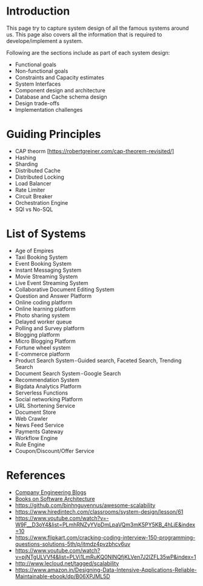 # Introduction
This page try to capture system design of all the famous systems around us. This page also covers all the information that is required to develope/implement a system.

Following are the sections include as part of each system design:
- Functional goals
- Non-functional goals
- Constraints and Capacity estimates
- System Interfaces
- Component design and architecture
- Database and Cache schema design
- Design trade-offs
- Implementation challenges

# Guiding Principles
- CAP theorm [https://robertgreiner.com/cap-theorem-revisited/]
- Hashing
- Sharding
- Distributed Cache
- Distributed Locking
- Load Balancer
- Rate Limiter
- Circuit Breaker
- Orchestration Engine
- SQl vs No-SQL


# List of Systems
- Age of Empires
- Taxi Booking System
- Event Booking System
- Instant Messaging System
- Movie Streaming System
- Live Event Streaming System
- Collaborative Document Editing System
- Question and Answer Platform
- Online coding platform
- Online learning platform
- Photo sharing system
- Delayed worker queue
- Polling and Survey platform
- Blogging platform
- Micro Blogging Platform
- Fortune wheel system
- E-commerce platform
- Product Search System - Guided search, Faceted Search, Trending Search
- Document Search System - Google Search
- Recommendation System
- Bigdata Analytics Platform
- Serverless Functions
- Social networking Platform
- URL Shortening Service
- Document Store
- Web Crawler
- News Feed Service
- Payments Gateway
- Workflow Engine
- Rule Engine
- Coupon/Discount/Offer Service

# References
- [Company Engineering Blogs](https://github.com/nimesh-mittal/awesome-system-design/blob/master/company-engineering-blogs.md)
- [Books on Software Architecture](https://medium.com/@nvashanin/books-in-software-architecture-6ad974e524ce)
- https://github.com/binhnguyennus/awesome-scalability
- https://www.hiredintech.com/classrooms/system-design/lesson/61
- https://www.youtube.com/watch?v=-W9F__D3oY4&list=PLmhRNZyYVpDmLpaVQm3mK5PY5KB_4hLjE&index=10
- https://www.flipkart.com/cracking-coding-interview-150-programming-questions-solutions-5th/p/itmdz4pvzbhcv6uv
- https://www.youtube.com/watch?v=pjNTgULVVf4&list=PLVi1LmRuKQ0NINQfjKLVen7J2lZFL35wP&index=1
- http://www.lecloud.net/tagged/scalability
- https://www.amazon.in/Designing-Data-Intensive-Applications-Reliable-Maintainable-ebook/dp/B06XPJML5D
